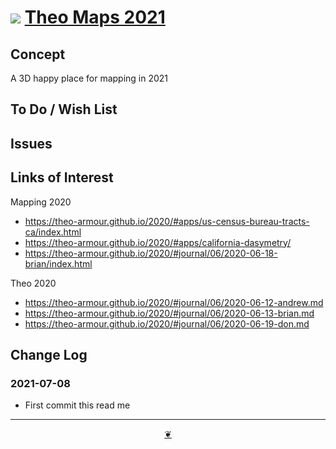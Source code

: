 # [![](https://theo-armour.github.io/maps-2021/lib/assets/icons/mark-github.svg )](https://github.com/theo-armour/maps-2021/ "Source code on GitHub" ) [Theo Maps 2021]( https://theo-armour.github.io/maps-2021/ "Home page" )


<!--@@@
<div class=iframe-resize ><iframe src=https://theo-armour.github.io/maps-2021/sandbox/us-county-votes/ height=100% width=100% ></iframe></div>
_"US County Presidents Votes" in a resizable window. One finger to rotate. Two to zoom._


### Full Screen: [US County Presidents Vote]( https://theo-armour.github.io/maps-2021/sandbox/us-county-votes// )
@@@-->


## Concept

A 3D happy place for mapping in 2021


## To Do / Wish List


## Issues


## Links of Interest

Mapping 2020

* https://theo-armour.github.io/2020/#apps/us-census-bureau-tracts-ca/index.html
* https://theo-armour.github.io/2020/#apps/california-dasymetry/
* https://theo-armour.github.io/2020/#journal/06/2020-06-18-brian/index.html

Theo 2020

* https://theo-armour.github.io/2020/#journal/06/2020-06-12-andrew.md
* https://theo-armour.github.io/2020/#journal/06/2020-06-13-brian.md
* https://theo-armour.github.io/2020/#journal/06/2020-06-19-don.md


## Change Log


### 2021-07-08

* First commit this read me


***

<center title="Hello! Click me to go up to the top" ><a class=aDingbat href=javascript:window.scrollTo(0,0);> ❦ </a></center>

